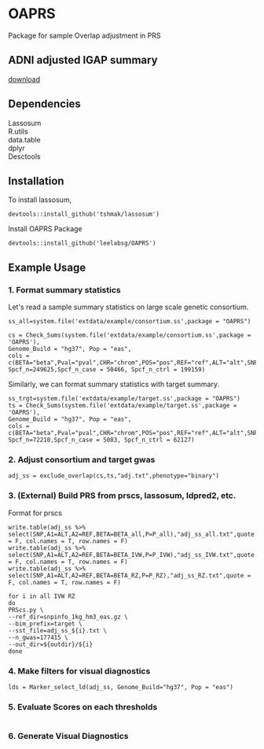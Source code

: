 # OAPRS
Package for sample Overlap adjustment in PRS
## ADNI adjusted IGAP summary 
[download](https://storage.cloud.google.com/leelabsg/OAPRS/IGAP_summary_ADNI_overlap_adj.txt.gz?authuser=1)

## Dependencies
Lassosum \
R.utils \
data.table \
dplyr \
Desctools 

## Installation
To install lassosum,
```
devtools::install_github('tshmak/lassosum')
```
Install OAPRS Package 
```
devtools::install_github('leelabsg/OAPRS')
```

## Example Usage 

### 1. Format summary statistics 
Let's read a sample summary statistics on large scale genetic consortium.
```
ss_all=system.file('extdata/example/consortium.ss',package = "OAPRS")

cs = Check_Sums(system.file('extdata/example/consortium.ss',package = 'OAPRS'),
Genome_Build = "hg37", Pop = "eas",
cols = c(BETA="beta",Pval="pval",CHR="chrom",POS="pos",REF="ref",ALT="alt",SNP="rsids"),
Spcf_n=249625,Spcf_n_case = 50466, Spcf_n_ctrl = 199159)
```
Similarly, we can format summary statistics with target summary.
```
ss_trgt=system.file('extdata/example/target.ss',package = "OAPRS")
ts = Check_Sums(system.file('extdata/example/target.ss',package = 'OAPRS'),
Genome_Build = "hg37", Pop = "eas",
cols = c(BETA="beta",Pval="pval",CHR="chrom",POS="pos",REF="ref",ALT="alt",SNP="rsids",SE="sebeta"),
Spcf_n=72210,Spcf_n_case = 5083, Spcf_n_ctrl = 62127)
```

### 2. Adjust consortium and target gwas 
```
adj_ss = exclude_overlap(cs,ts,"adj.txt",phenotype="binary")
```
### 3. (External) Build PRS from prscs, lassosum, ldpred2, etc. 
Format for prscs
```
write.table(adj_ss %>% select(SNP,A1=ALT,A2=REF,BETA=BETA_all,P=P_all),"adj_ss_all.txt",quote = F, col.names = T, row.names = F)
write.table(adj_ss %>% select(SNP,A1=ALT,A2=REF,BETA=BETA_IVW,P=P_IVW),"adj_ss_IVW.txt",quote = F, col.names = T, row.names = F)
write.table(adj_ss %>% select(SNP,A1=ALT,A2=REF,BETA=BETA_RZ,P=P_RZ),"adj_ss_RZ.txt",quote = F, col.names = T, row.names = F)
```

```
for i in all IVW RZ
do
PRScs.py \
--ref_dir=snpinfo_1kg_hm3_eas.gz \
--bim_prefix=target \
--sst_file=adj_ss_${i}.txt \
--n_gwas=177415 \
--out_dir=${outdir}/${i}
done
```
### 4. Make filters for visual diagnostics 
```
lds = Marker_select_ld(adj_ss, Genome_Build="hg37", Pop = "eas")
```

### 5. Evaluate Scores on each thresholds
```

```

### 6. Generate Visual Diagnostics
